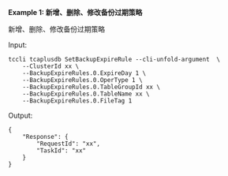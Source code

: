 **Example 1: 新增、删除、修改备份过期策略**

新增、删除、修改备份过期策略

Input: 

```
tccli tcaplusdb SetBackupExpireRule --cli-unfold-argument  \
    --ClusterId xx \
    --BackupExpireRules.0.ExpireDay 1 \
    --BackupExpireRules.0.OperType 1 \
    --BackupExpireRules.0.TableGroupId xx \
    --BackupExpireRules.0.TableName xx \
    --BackupExpireRules.0.FileTag 1
```

Output: 
```
{
    "Response": {
        "RequestId": "xx",
        "TaskId": "xx"
    }
}
```

